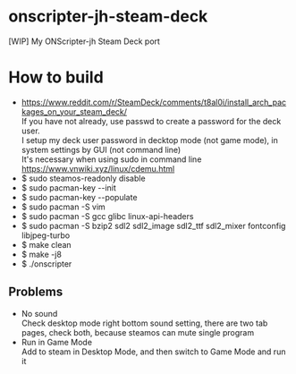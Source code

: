 # onscripter-jh-steam-deck
[WIP] My ONScripter-jh Steam Deck port

# How to build
* https://www.reddit.com/r/SteamDeck/comments/t8al0i/install_arch_packages_on_your_steam_deck/  
If you have not already, use passwd to create a password for the deck user.  
I setup my deck user password in decktop mode (not game mode), in system settings by GUI (not command line)  
It's necessary when using sudo in command line    
https://www.vnwiki.xyz/linux/cdemu.html  
* $ sudo steamos-readonly disable
* $ sudo pacman-key --init
* $ sudo pacman-key --populate
* $ sudo pacman -S vim
* $ sudo pacman -S gcc glibc linux-api-headers
* $ sudo pacman -S bzip2 sdl2 sdl2_image sdl2_ttf sdl2_mixer fontconfig libjpeg-turbo
* $ make clean
* $ make -j8
* $ ./onscripter

## Problems
* No sound  
Check desktop mode right bottom sound setting, there are two tab pages, check both, because steamos can mute single program  
* Run in Game Mode  
Add to steam in Desktop Mode, and then switch to Game Mode and run it  
